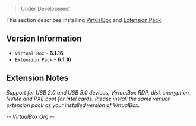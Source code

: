 >Under Development

This section describes installing [VirtualBox][] and [Extension Pack][].

## Version Information

* `Virtual Box` - **6.1.16**
* `Extension Pack` - **6.1.16**

## Extension Notes
<cite>
Support for USB 2.0 and USB 3.0 devices, VirtualBox RDP, disk encryption, NVMe and PXE boot for Intel cards. Please install the same version extension pack as your installed version of VirtualBox.

-- VirtualBox Org --
</cite>





[VirtualBox]: https://www.virtualbox.org/wiki/Downloads
[Extension Pack]: https://www.virtualbox.org/wiki/Downloads